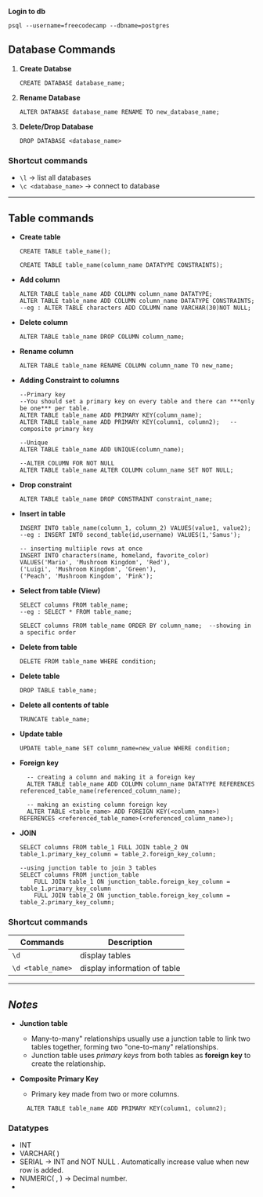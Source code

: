 **Login to db**
```postgres
psql --username=freecodecamp --dbname=postgres
```



## **Database Commands**
1. **Create Databse**
    ```postgres
    CREATE DATABASE database_name;
    ```
2. **Rename Database**
   ```postgres
   ALTER DATABASE database_name RENAME TO new_database_name;
   ```
3. **Delete/Drop Database**
   ```postgres
   DROP DATABASE <database_name>
   ```


### **Shortcut commands**
* `\l` -> list all databases
* `\c <database_name>` -> connect to database

---


## **Table commands**
* **Create table**
    ```postgres
    CREATE TABLE table_name();

    CREATE TABLE table_name(column_name DATATYPE CONSTRAINTS);
    ```
*  **Add column**
    ```postgres
    ALTER TABLE table_name ADD COLUMN column_name DATATYPE;
    ALTER TABLE table_name ADD COLUMN column_name DATATYPE CONSTRAINTS;
    --eg : ALTER TABLE characters ADD COLUMN name VARCHAR(30)NOT NULL;
    ```
*  **Delete column**
    ```postgres
    ALTER TABLE table_name DROP COLUMN column_name;
    ```
* **Rename column**
    ```postgres
    ALTER TABLE table_name RENAME COLUMN column_name TO new_name;
    ```

* **Adding Constraint to columns**    
    
    ```postgres
    --Primary key 
    --You should set a primary key on every table and there can ***only be one*** per table.
    ALTER TABLE table_name ADD PRIMARY KEY(column_name);
    ALTER TABLE table_name ADD PRIMARY KEY(column1, column2);   --composite primary key

    --Unique
    ALTER TABLE table_name ADD UNIQUE(column_name);

    --ALTER COLUMN FOR NOT NULL
    ALTER TABLE table_name ALTER COLUMN column_name SET NOT NULL;
    ```
* **Drop constraint**   
    
    ```postgres
    ALTER TABLE table_name DROP CONSTRAINT constraint_name;
    ```

* **Insert in table**
    ```postgres
    INSERT INTO table_name(column_1, column_2) VALUES(value1, value2);
    --eg : INSERT INTO second_table(id,username) VALUES(1,'Samus');

    -- inserting multiiple rows at once
    INSERT INTO characters(name, homeland, favorite_color)
    VALUES('Mario', 'Mushroom Kingdom', 'Red'),
    ('Luigi', 'Mushroom Kingdom', 'Green'),
    ('Peach', 'Mushroom Kingdom', 'Pink');
    ```

* **Select from table (View)**
    ```postgres
    SELECT columns FROM table_name;
    --eg : SELECT * FROM table_name;

    SELECT columns FROM table_name ORDER BY column_name;  --showing in a specific order
    ```
* **Delete from table**
    ```postgres
    DELETE FROM table_name WHERE condition;
    ```
* **Delete table**
    ```postgres
    DROP TABLE table_name;
    ```
* **Delete all contents of table**
    ```postgres
    TRUNCATE table_name;
    ```
*  **Update table**
    ```postgres 
    UPDATE table_name SET column_name=new_value WHERE condition;
    ```

* **Foreign key**
  ```postgres
    -- creating a column and making it a foreign key
    ALTER TABLE table_name ADD COLUMN column_name DATATYPE REFERENCES referenced_table_name(referenced_column_name);

    -- making an existing column foreign key
    ALTER TABLE <table_name> ADD FOREIGN KEY(<column_name>) REFERENCES <referenced_table_name>(<referenced_column_name>);
  ```
* **JOIN**
    ```postgres
    SELECT columns FROM table_1 FULL JOIN table_2 ON table_1.primary_key_column = table_2.foreign_key_column;

    --using junction table to join 3 tables
    SELECT columns FROM junction_table
        FULL JOIN table_1 ON junction_table.foreign_key_column = table_1.primary_key_column
        FULL JOIN table_2 ON junction_table.foreign_key_column = table_2.primary_key_column;
    ```
### **Shortcut commands**

| Commands          | Description                  |
| ----------------- | ---------------------------- |
| `\d`              | display tables               |
| `\d <table_name>` | display information of table |

---
## ***Notes***
* **Junction table**  
    * Many-to-many" relationships usually use a junction table to link two tables together, forming two "one-to-many" relationships.
    * Junction table uses *primary keys* from both tables as **foreign key** to create the relationship.

* **Composite Primary Key**
  * Primary key made from two or more columns.
  ```postgres
    ALTER TABLE table_name ADD PRIMARY KEY(column1, column2);
  ```


### **Datatypes**
* INT
* VARCHAR( )
* SERIAL -> INT and NOT NULL . Automatically increase value when new row is added.
* NUMERIC( , ) -> Decimal number.
* 



